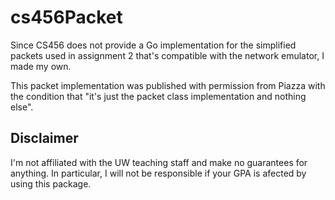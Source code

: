 # cs456Packet
Since CS456 does not provide a Go implementation for the simplified packets used in assignment 2 that's compatible with the network emulator, I made my own.

This packet implementation was published with permission from Piazza with the condition that "it's just the packet class implementation and nothing else".

## Disclaimer
I'm not affiliated with the UW teaching staff and make no guarantees for anything. In particular, I will not be responsible if your GPA is afected by using this package.
